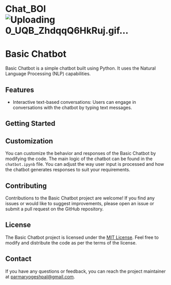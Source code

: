 # Chat_BOI![Uploading 0_UQB_ZhdqqQ6HkRuj.gif…]()

# Basic Chatbot

Basic Chatbot is a simple chatbot built using Python. It uses the Natural Language Processing (NLP) capabilities.

## Features

- Interactive text-based conversations: Users can engage in conversations with the chatbot by typing text messages.


## Getting Started

## Customization

You can customize the behavior and responses of the Basic Chatbot by modifying the code. The main logic of the chatbot can be found in the `chatbot.ipynb` file. You can adjust the way user input is processed and how the chatbot generates responses to suit your requirements.


## Contributing

Contributions to the Basic Chatbot project are welcome! If you find any issues or would like to suggest improvements, please open an issue or submit a pull request on the GitHub repository.

## License

The Basic Chatbot project is licensed under the [MIT License](LICENSE). Feel free to modify and distribute the code as per the terms of the license.

## Contact

If you have any questions or feedback, you can reach the project maintainer at [parmaryogeshpal@gmail.com](mailto:parmaryogeshpal@gmail.com.com).





